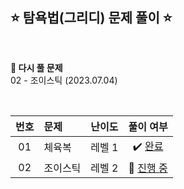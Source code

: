 ## ⭐️ 탐욕법(그리디) 문제 풀이 ⭐️ 

<br>

<!-- 💭 [진행 중]  ✔️ [완료] -->

**👻 다시 풀 문제** <br> 
02 - 조이스틱 (2023.07.04) 

<br>

| **번호** | **문제** | **난이도** | **풀이 여부** |
|:--------:|:--------|:----------:|:-----------:|
| 01 | 체육복 | 레벨 1 | ✔️ [완료](https://github.com/yuuforest/Programmers/blob/main/python/%ED%83%90%EC%9A%95%EB%B2%95(Greedy)/%EC%B2%B4%EC%9C%A1%EB%B3%B5.py)|
| 02 | 조이스틱 | 레벨 2 | 💭 [진행 중](https://github.com/yuuforest/Programmers/blob/main/python/%ED%83%90%EC%9A%95%EB%B2%95(Greedy)/%EC%A1%B0%EC%9D%B4%EC%8A%A4%ED%8B%B1.py)|